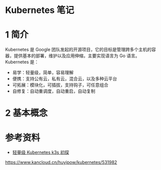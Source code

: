 Kubernetes 笔记
====================
# 1 简介
Kubernetes 是 Google 团队发起的开源项目，它的目标是管理跨多个主机的容器，提供基本的部署，维护以及应用伸缩，主要实现语言为 Go 语言。Kubernetes 是：
- 易学：轻量级，简单，容易理解
- 便携：支持公有云，私有云，混合云，以及多种云平台
- 可拓展：模块化，可插拔，支持钩子，可任意组合
- 自修复：自动重调度，自动重启，自动复制

# 2 基本概念


# 参考资料
- [轻量级 Kubernetes k3s 初探](https://www.infoq.cn/article/0c7viUfLrxOZeh7qlRBT)

https://www.kancloud.cn/huyipow/kubernetes/531982